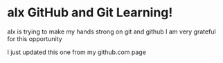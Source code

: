 # alx GitHub and Git Learning!
alx is trying to make my hands strong on git and github
I am very grateful for this opportunity

I just updated this one from my github.com page
